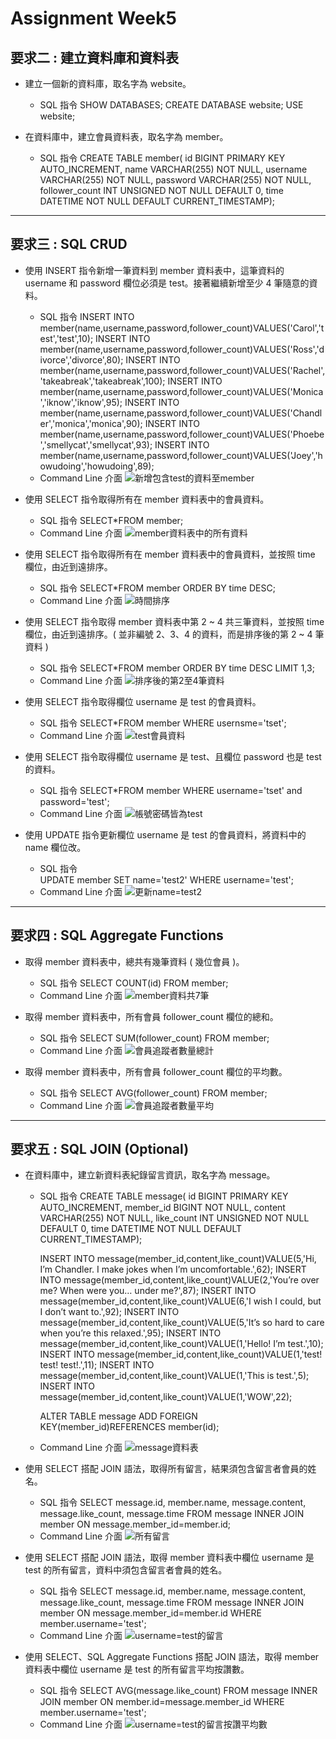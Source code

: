 # **Assignment Week5**

## 要求二 : 建立資料庫和資料表

- 建立一個新的資料庫，取名字為 website。

  - SQL 指令
    SHOW DATABASES;
    CREATE DATABASE website;
    USE website;

- 在資料庫中，建立會員資料表，取名字為 member。

  - SQL 指令
    CREATE TABLE member(
    id BIGINT PRIMARY KEY AUTO_INCREMENT,
    name VARCHAR(255) NOT NULL,
    username VARCHAR(255) NOT NULL,
    password VARCHAR(255) NOT NULL,
    follower_count INT UNSIGNED NOT NULL DEFAULT 0,
    time DATETIME NOT NULL DEFAULT CURRENT_TIMESTAMP);

---

## 要求三 : SQL CRUD

- 使⽤ INSERT 指令新增⼀筆資料到 member 資料表中，這筆資料的 username 和 password 欄位必須是 test。接著繼續新增⾄少 4 筆隨意的資料。

  - SQL 指令
    INSERT INTO member(name,username,password,follower_count)VALUES('Carol','test','test',10);
    INSERT INTO member(name,username,password,follower_count)VALUES('Ross','divorce','divorce',80);
    INSERT INTO member(name,username,password,follower_count)VALUES('Rachel','takeabreak','takeabreak',100);
    INSERT INTO member(name,username,password,follower_count)VALUES('Monica','iknow','iknow',95);
    INSERT INTO member(name,username,password,follower_count)VALUES('Chandler','monica','monica',90);
    INSERT INTO member(name,username,password,follower_count)VALUES('Phoebe','smellycat','smellycat',93);
    INSERT INTO member(name,username,password,follower_count)VALUES('Joey','howudoing','howudoing',89);
  - Command Line 介面
    ![新增包含test的資料至member](week5_screenshot/InsertIntoMember.jpg "InsertIntoMember")

- 使⽤ SELECT 指令取得所有在 member 資料表中的會員資料。

  - SQL 指令
    SELECT\*FROM member;
  - Command Line 介面
    ![member資料表中的所有資料](week5_screenshot/SELECTFROMmember.jpg "SELECTFROMmember")

- 使⽤ SELECT 指令取得所有在 member 資料表中的會員資料，並按照 time 欄位，由近到遠排序。

  - SQL 指令
    SELECT\*FROM member ORDER BY time DESC;
  - Command Line 介面
    ![時間排序](week5_screenshot/OrderByDesc.jpg "OrderByDesc")

- 使⽤ SELECT 指令取得 member 資料表中第 2 ~ 4 共三筆資料，並按照 time 欄位，由近到遠排序。( 並非編號 2、3、4 的資料，⽽是排序後的第 2 ~ 4 筆資料 )

  - SQL 指令
    SELECT\*FROM member ORDER BY time DESC LIMIT 1,3;
  - Command Line 介面
    ![排序後的第2至4筆資料](week5_screenshot/OrderByDesc_2-4.jpg "OrderByDesc_2-4")

- 使⽤ SELECT 指令取得欄位 username 是 test 的會員資料。

  - SQL 指令
    SELECT\*FROM member WHERE usernsme='tset';
  - Command Line 介面
    ![test會員資料](week5_screenshot/Username%3D'test'.jpg "Username='test'")

- 使⽤ SELECT 指令取得欄位 username 是 test、且欄位 password 也是 test 的資料。

  - SQL 指令
    SELECT\*FROM member WHERE username='tset' and password='test';
  - Command Line 介面
    ![帳號密碼皆為test](week5_screenshot/Username%26Password%3D'test'.jpg "Username&Password='test'")

- 使⽤ UPDATE 指令更新欄位 username 是 test 的會員資料，將資料中的 name 欄位改。

  - SQL 指令  
    UPDATE member SET name='test2' WHERE username='test';
  - Command Line 介面
    ![更新name=test2](week5_screenshot/UpdateName%3Dtest2.jpg "UpdateName=test2")

---

## 要求四 : SQL Aggregate Functions

- 取得 member 資料表中，總共有幾筆資料 ( 幾位會員 )。

  - SQL 指令
    SELECT COUNT(id) FROM member;
  - Command Line 介面
    ![member資料共7筆](<week5_screenshot/Count(id)Member.jpg> "Count(id)Member")

- 取得 member 資料表中，所有會員 follower_count 欄位的總和。

  - SQL 指令
    SELECT SUM(follower_count) FROM member;
  - Command Line 介面
    ![會員追蹤者數量總計](<week5_screenshot/Sum(follower_count)Member.jpg> "Sum(follower_count)Member")

- 取得 member 資料表中，所有會員 follower_count 欄位的平均數。

  - SQL 指令
    SELECT AVG(follower_count) FROM member;
  - Command Line 介面
    ![會員追蹤者數量平均](<week5_screenshot/Avg(follower_count)Member.jpg> "Avg(follower_count)Member")

---

## 要求五 : SQL JOIN (Optional)

- 在資料庫中，建立新資料表紀錄留⾔資訊，取名字為 message。

  - SQL 指令
    CREATE TABLE message(
    id BIGINT PRIMARY KEY AUTO_INCREMENT,
    member_id BIGINT NOT NULL,
    content VARCHAR(255) NOT NULL,
    like_count INT UNSIGNED NOT NULL DEFAULT 0,
    time DATETIME NOT NULL DEFAULT CURRENT_TIMESTAMP);

    INSERT INTO message(member_id,content,like_count)VALUE(5,'Hi, I’m Chandler. I make jokes when I’m uncomfortable.',62);
    INSERT INTO message(member_id,content,like_count)VALUE(2,'You’re over me? When were you… under me?',87);
    INSERT INTO message(member_id,content,like_count)VALUE(6,'I wish I could, but I don’t want to.',92);
    INSERT INTO message(member_id,content,like_count)VALUE(5,'It’s so hard to care when you’re this relaxed.',95);
    INSERT INTO message(member_id,content,like_count)VALUE(1,'Hello! I’m test.',10);
    INSERT INTO message(member_id,content,like_count)VALUE(1,'test! test! test!.',11);
    INSERT INTO message(member_id,content,like_count)VALUE(1,'This is test.',5);
    INSERT INTO message(member_id,content,like_count)VALUE(1,'WOW',22);

    ALTER TABLE message ADD FOREIGN KEY(member_id)REFERENCES member(id);

  - Command Line 介面
    ![message資料表](week5_screenshot/CreateTableMessage.jpg "CreateTableMessage")

- 使⽤ SELECT 搭配 JOIN 語法，取得所有留⾔，結果須包含留⾔者會員的姓名。

  - SQL 指令
    SELECT message.id, member.name, message.content, message.like_count, message.time FROM message INNER JOIN member ON message.member_id=member.id;
  - Command Line 介面
    ![所有留言](week5_screenshot/AllContent.jpg "AllContent")

- 使⽤ SELECT 搭配 JOIN 語法，取得 member 資料表中欄位 username 是 test 的所有留⾔，資料中須包含留⾔者會員的姓名。

  - SQL 指令
    SELECT message.id, member.name, message.content, message.like_count, message.time FROM message INNER JOIN member ON message.member_id=member.id WHERE member.username='test';
  - Command Line 介面
    ![username=test的留言](week5_screenshot/Username%3D'test'Content.jpg "Username='test'Content")

- 使⽤ SELECT、SQL Aggregate Functions 搭配 JOIN 語法，取得 member 資料表中欄位 username 是 test 的所有留⾔平均按讚數。

  - SQL 指令
    SELECT AVG(message.like_count) FROM message INNER JOIN member ON member.id=message.member_id WHERE member.username='test';
  - Command Line 介面
    ![username=test的留言按讚平均數](<week5_screenshot/Username='test'AVG(like_count).jpg> "Username='test'AVG(like_count)")
